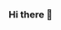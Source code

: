 ### Hi there 👋

<!--
- 🔭 I’m currently working on ... The Odin Project!
- 🌱 I’m currently learning ... that Flexbox isn't as easy as it seems.
- 👯 I’m looking to collaborate on ...
- 🤔 I’m looking for help with ...
- 💬 Ask me about ...
- 📫 How to reach me: ...
- 😄 Pronouns: ...
- ⚡ Fun fact: ...
-->
